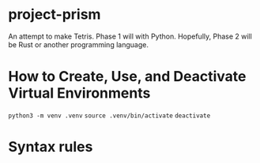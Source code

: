 # project-prism
An attempt to make Tetris. Phase 1 will with Python. Hopefully, Phase 2 will be Rust or another programming language.

# How to Create, Use, and Deactivate Virtual Environments
`python3 -m venv .venv`
`source .venv/bin/activate`
`deactivate`

# Syntax rules
<!-- 
File names are snake case.
Variable names are capital case.
Function and class names are pascal case.
 -->